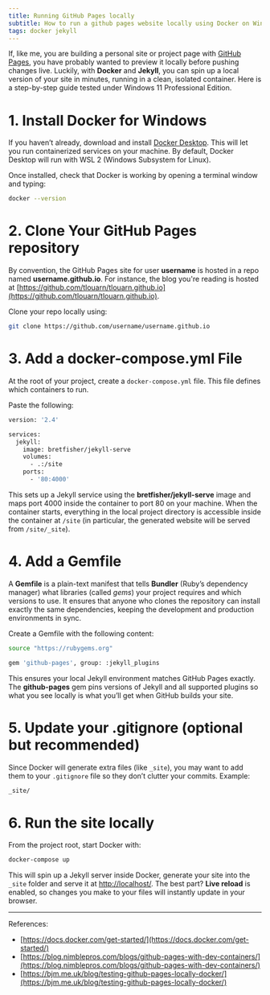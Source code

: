 ```yaml
---
title: Running GitHub Pages locally
subtitle: How to run a github pages website locally using Docker on Windows
tags: docker jekyll
---
```


If, like me, you are building a personal site or project page with [GitHub Pages](https://docs.github.com/en/pages), you have probably wanted to preview it locally before pushing changes live. Luckily, with **Docker** and **Jekyll**, you can spin up a local version of your site in minutes, running in a clean, isolated container. Here is a step-by-step guide tested under Windows 11 Professional Edition.

# 1. Install Docker for Windows

If you haven’t already, download and install [Docker Desktop](https://www.docker.com/products/docker-desktop/). This will let you run containerized services on your machine. By default, Docker Desktop will run with WSL 2 (Windows Subsystem for Linux).

Once installed, check that Docker is working by opening a terminal window and typing:

```bash
docker --version
```

# 2. Clone Your GitHub Pages repository

By convention, the GitHub Pages site for user **username** is hosted in a repo named **username.github.io**. For instance, the blog you're reading is hosted at [https://github.com/tlouarn/tlouarn.github.io](https://github.com/tlouarn/tlouarn.github.io). 

Clone your repo locally using:

```bash
git clone https://github.com/username/username.github.io
```

# 3. Add a docker-compose.yml File

At the root of your project, create a `docker-compose.yml` file. This file defines which containers to run. 

Paste the following:

```bash
version: '2.4'

services:
  jekyll:
    image: bretfisher/jekyll-serve
    volumes:
      - .:/site
    ports:
      - '80:4000'
```

This sets up a Jekyll service using the **bretfisher/jekyll-serve** image and maps port 4000 inside the container to port 80 on your machine. When the container starts, everything in the local project directory is accessible inside the container at `/site` (in particular, the generated website will be served from `/site/_site`).

# 4. Add a Gemfile

A **Gemfile** is a plain-text manifest that tells **Bundler** (Ruby’s dependency manager) what libraries (called *gems*) your project requires and which versions to use. It ensures that anyone who clones the repository can install exactly the same dependencies, keeping the development and production environments in sync.

Create a Gemfile with the following content:

```bash
source "https://rubygems.org"

gem 'github-pages', group: :jekyll_plugins
```

This ensures your local Jekyll environment matches GitHub Pages exactly. The **github-pages** gem pins versions of Jekyll and all supported plugins so what you see locally is what you’ll get when GitHub builds your site.

# 5. Update your .gitignore (optional but recommended)

Since Docker will generate extra files (like `_site`), you may want to add them to your `.gitignore` file so they don’t clutter your commits. Example:

```bash
_site/
```

# 6. Run the site locally

From the project root, start Docker with:

```bash
docker-compose up
```

This will spin up a Jekyll server inside Docker, generate your site into the `_site` folder and serve it at [http://localhost/](http://localhost/). The best part? **Live reload** is enabled, so changes you make to your files will instantly update in your browser.

---

References:

- [https://docs.docker.com/get-started/](https://docs.docker.com/get-started/)
- [https://blog.nimblepros.com/blogs/github-pages-with-dev-containers/](https://blog.nimblepros.com/blogs/github-pages-with-dev-containers/)
- [https://bjm.me.uk/blog/testing-github-pages-locally-docker/](https://bjm.me.uk/blog/testing-github-pages-locally-docker/)
